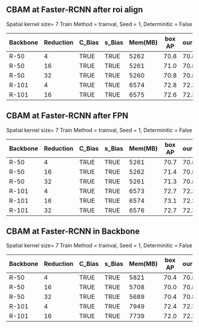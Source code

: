 ## CBAM at Faster-RCNN after roi align 
Spatial kernel size= 7 Train Method = trainval,  Seed = 1,   Determinitic = False 

| Backbone | Reduction | C_Bias  | s_Bias  | Mem(MB) | box AP | ours   | Baseline |
|----------|-----------|---------|---------|---------|--------|--------|----------|
| R-50     | 4         | TRUE    | TRUE    | 5262    | 70.8   | 70.8   | 63.1     |
| R-50     | 16        | TRUE    | TRUE    | 5261    | 71.0   | 70.8   | 63.1     |
| R-50     | 32        | TRUE    | TRUE    | 5260    | 70.8   | 70.8   | 63.1     |
| R-101    | 4         | TRUE    | TRUE    | 6574    | 72.8   | 72.3   | 65.1     |
| R-101    | 16        | TRUE    | TRUE    | 6575    | 72.6   | 72.3   | 65.1     |




## CBAM at Faster-RCNN after FPN
Spatial kernel size= 7 Train Method = trainval,  Seed = 1,   Determinitic = False 

| Backbone | Reduction | C_Bias  | s_Bias  | Mem(MB) | box AP | ours   | Baseline |
|----------|-----------|---------|---------|---------|--------|--------|----------|
| R-50     | 4         | TRUE    | TRUE    | 5261    | 70.7   | 70.8   | 63.1     |
| R-50     | 16        | TRUE    | TRUE    | 5262    | 71.4   | 70.8   | 63.1     |
| R-50     | 32        | TRUE    | TRUE    | 5261    | 71.3   | 70.8   | 63.1     |
| R-101    | 4         | TRUE    | TRUE    | 6573    | 72.7   | 72.3   | 65.1     |
| R-101    | 16        | TRUE    | TRUE    | 6574    | 73.1   | 72.3   | 65.1     |
| R-101    | 32        | TRUE    | TRUE    | 6576    | 72.7   | 72.3   | 65.1     |




## CBAM at Faster-RCNN in Backbone
Spatial kernel size= 7 Train Method = trainval,  Seed = 1,   Determinitic = False 

| Backbone | Reduction | C_Bias  | s_Bias  | Mem(MB) | box AP | ours   | Baseline |
|----------|-----------|---------|---------|---------|--------|--------|----------|
| R-50     | 4         | TRUE    | TRUE    | 5821    | 70.4   | 70.8   | 63.1     |
| R-50     | 16        | TRUE    | TRUE    | 5708    | 70.0   | 70.8   | 63.1     |
| R-50     | 32        | TRUE    | TRUE    | 5689    | 70.4   | 70.8   | 63.1     |
| R-101    | 4         | TRUE    | TRUE    | 7949    | 72.4   | 72.3   | 65.1     |
| R-101    | 16        | TRUE    | TRUE    | 7739    | 72.0   | 72.3   | 65.1     |



